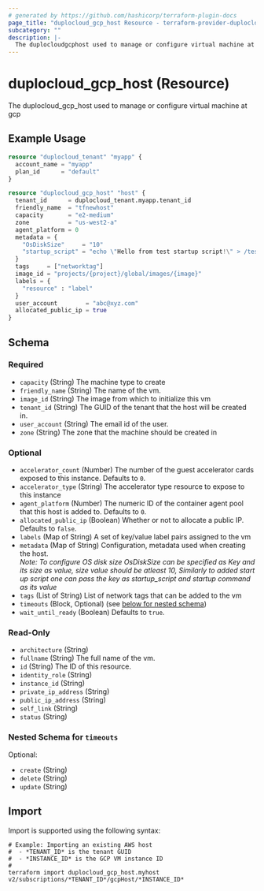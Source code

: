 ```yaml
---
# generated by https://github.com/hashicorp/terraform-plugin-docs
page_title: "duplocloud_gcp_host Resource - terraform-provider-duplocloud"
subcategory: ""
description: |-
  The duplocloudgcphost used to manage or configure virtual machine at gcp
---
```


# duplocloud_gcp_host (Resource)

The duplocloud_gcp_host used to manage or configure virtual machine at gcp

## Example Usage

```terraform
resource "duplocloud_tenant" "myapp" {
  account_name = "myapp"
  plan_id      = "default"
}

resource "duplocloud_gcp_host" "host" {
  tenant_id      = duplocloud_tenant.myapp.tenant_id
  friendly_name  = "tfnewhost"
  capacity       = "e2-medium"
  zone           = "us-west2-a"
  agent_platform = 0
  metadata = {
    "OsDiskSize"     = "10"
    "startup_script" = "echo \"Hello from test startup script!\" > /test.txt\n"
  }
  tags     = ["networktag"]
  image_id = "projects/{project}/global/images/{image}"
  labels = {
    "resource" : "label"
  }
  user_account        = "abc@xyz.com"
  allocated_public_ip = true
}
```

<!-- schema generated by tfplugindocs -->
## Schema

### Required

- `capacity` (String) The machine type to create
- `friendly_name` (String) The name of the vm.
- `image_id` (String) The image from which to initialize this vm
- `tenant_id` (String) The GUID of the tenant that the host will be created in.
- `user_account` (String) The email id of the user.
- `zone` (String) The zone that the machine should be created in

### Optional

- `accelerator_count` (Number) The number of the guest accelerator cards exposed to this instance. Defaults to `0`.
- `accelerator_type` (String) The accelerator type resource to expose to this instance
- `agent_platform` (Number) The numeric ID of the container agent pool that this host is added to. Defaults to `0`.
- `allocated_public_ip` (Boolean) Whether or not to allocate a public IP. Defaults to `false`.
- `labels` (Map of String) A set of key/value label pairs assigned to the vm
- `metadata` (Map of String) Configuration, metadata used when creating the host.<br>*Note: To configure OS disk size OsDiskSize can be specified as Key and its size as value, size value should be atleast 10, Similarly to added start up script one can pass the key as startup_script and startup command as its value*
- `tags` (List of String) List of network tags that can be added to the vm
- `timeouts` (Block, Optional) (see [below for nested schema](#nestedblock--timeouts))
- `wait_until_ready` (Boolean) Defaults to `true`.

### Read-Only

- `architecture` (String)
- `fullname` (String) The full name of the vm.
- `id` (String) The ID of this resource.
- `identity_role` (String)
- `instance_id` (String)
- `private_ip_address` (String)
- `public_ip_address` (String)
- `self_link` (String)
- `status` (String)

<a id="nestedblock--timeouts"></a>
### Nested Schema for `timeouts`

Optional:

- `create` (String)
- `delete` (String)
- `update` (String)

## Import

Import is supported using the following syntax:

```shell
# Example: Importing an existing AWS host
#  - *TENANT_ID* is the tenant GUID
#  - *INSTANCE_ID* is the GCP VM instance ID
#
terraform import duplocloud_gcp_host.myhost v2/subscriptions/*TENANT_ID*/gcpHost/*INSTANCE_ID*
```
